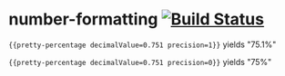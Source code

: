 # number-formatting [![Build Status](https://travis-ci.org/PrecisionNutrition/number-formatting.svg?branch=master)](https://travis-ci.org/PrecisionNutrition/number-formatting)

`{{pretty-percentage decimalValue=0.751 precision=1}}` yields "75.1%"

`{{pretty-percentage decimalValue=0.751 precision=0}}` yields "75%"
